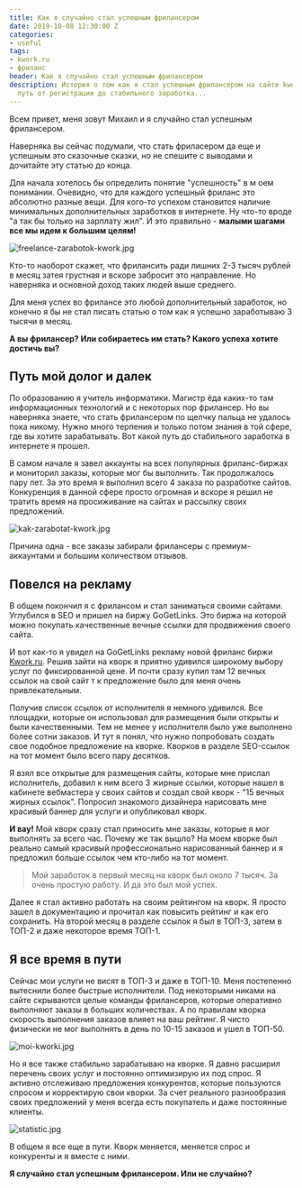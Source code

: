 ```yaml
---
title: Как я случайно стал успешным фрилансером
date: 2019-10-08 12:30:00 Z
categories:
- useful
tags:
- kwork.ru
- фриланс
header: Как я случайно стал успешным фрилансером
description: История о том как я стал успешным фрилансером на сайте kwork.ru. Весь
  путь от регистрации до стабильного заработка...
---
```


Всем привет, меня зовут Михаил и я случайно стал успешным фрилансером.

Наверняка вы сейчас подумали, что стать фриласером да еще и успешным это сказочные сказки, но не спешите с выводами и дочитайте эту статью до конца.

Для начала хотелось бы определить понятие "успешность" в м оем понимании. Очевидно, что для каждого успешный фриланс это абсолютно разные вещи. Для кого-то успехом становится наличие минимальных дополнительных заработков в интернете. Ну что-то вроде "а так бы только на зарплату жил". И это правильно - **малыми шагами все мы идем к большим целям!**

![freelance-zarabotok-kwork.jpg](/uploads/freelance-zarabotok-kwork.jpg)

Кто-то наоборот скажет, что фрилансить ради лишних 2-3 тысяч рублей в месяц затея грустная и вскоре забросит это направление. Но наверняка и основной доход таких людей выше среднего.

Для меня успех во фрилансе это любой дополнительный заработок, но конечно я бы не стал писать статью о том как я успешно заработываю 3 тысячи в месяц.

**А вы фрилансер? Или собираетесь им стать? Какого успеха хотите достичь вы?**

## Путь мой долог и далек

По образованию я учитель информатики. Магистр ёда каких-то там информационных технологий и с некоторых пор фрилансер. Но вы наверняка знаете, что стать фрилансером по щелчку пальца не удалось пока никому. Нужно много терпения и только потом знания в той сфере, где вы хотите зарабатывать. Вот какой путь до стабильного заработка в интернете я прошел.

В самом начале я завел аккаунты на всех популярных фриланс-биржах и мониторил заказы, которые мог бы выполнить. Так продолжалось пару лет. За это время я выполнил всего 4 заказа по разработке сайтов. Конкуренция в данной сфере просто огромная и вскоре я решил не тратить время на просиживание на сайтах и рассылку своих предложений.

![kak-zarabotat-kwork.jpg](/uploads/kak-zarabotat-kwork.jpg)

Причина одна - все заказы забирали фрилансеры с премиум-аккаунтами и большим количеством отзывов.

## Повелся на рекламу

В общем покончил я с фрилансом и стал заниматься своими сайтами. Углубился в SEO и пришел на биржу GoGetLinks. Это биржа на которой можно покупать качественные вечные ссылки для продвижения своего сайта. 

И вот как-то я увидел на GoGetLinks рекламу новой фриланс биржи [Kwork.ru](https://kwork.ru/). Решив зайти на кворк я приятно удивился широкому выбору услуг по фиксированной цене. И почти сразу купил там 12 вечных ссылок на свой сайт т к предложение было для меня очень привлекательным. 

Получив список ссылок от исполнителя я немного удивился. Все площадки, которые он использовал для размещения были открыты и были качественными. Тем не менее у исполнителя было уже выполнено более сотни заказов. И тут я понял, что нужно попробовать создать свое подобное предложение на кворке. Кворков в разделе SEO-ссылок на тот момент было всего пару десятков. 

Я взял все открытые для размещения сайты, которые мне прислал исполнитель, добавил к ним всего 3 жирные ссылки, которые нашел в кабинете вебмастера у своих сайтов и создал свой кворк - "15 вечных жирных ссылок". Попросил знакомого дизайнера нарисовать мне красивый баннер для услуги и опубликовал кворк.

**И вау!** Мой кворк сразу стал приносить мне заказы, которые я мог выполнять за всего час. Почему же так вышло? На моем кворке был реально самый красивый профессионально нарисованный баннер и я предложил больше ссылок чем кто-либо на тот момент.

> Мой заработок в первый месяц на кворк был около 7 тысяч. За очень простую работу. И да это был мой успех.

Далее я стал активно работать на своим рейтингом на кворк. Я просто зашел в документацию и прочитал как повысить рейтинг и как его сохранить. На второй месяц в разделе ссылок я был в ТОП-3, затем в ТОП-2 и даже некоторое время ТОП-1. 

## Я все время в пути

Сейчас мои услуги не висят в ТОП-3 и даже в ТОП-10. Меня постепенно вытеснили более быстрые исполнители. Под некоторыми никами на сайте скрываются целые команды фрилансеров, которые оперативно выполняют заказы в больших количествах. А по правилам кворка скорость выполнения заказов влияет на ваш рейтинг. Я чисто физически не мог выполнять в день по 10-15 заказов и ушел в ТОП-50.

![moi-kworki.jpg](/uploads/moi-kworki.jpg)

Но я все также стабильно зарабатываю на кворке. Я давно расширил перечень своих услуг и постоянно оптимизирую их под спрос. Я активно отслеживаю предложения конкурентов, которые пользуются спросом и корректирую свои кворки. За счет реального разнообразия своих предложений у меня всегда есть покупатель и даже постоянные клиенты.

![statistic.jpg](/uploads/statistic.jpg)

В общем я все еще в пути. Кворк меняется, меняется спрос и конкуренты и я вместе с ними.

**Я случайно стал успешным фрилансером. Или не случайно?**
